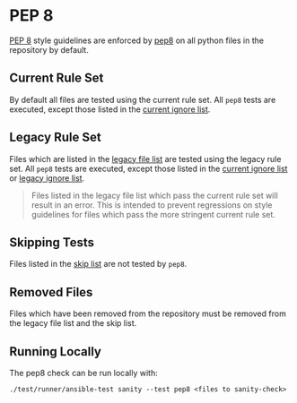 # PEP 8

[PEP 8](https://www.python.org/dev/peps/pep-0008/) style guidelines are enforced by
[pep8](https://pypi.python.org/pypi/pep8) on all python files in the repository by default.

## Current Rule Set

By default all files are tested using the current rule set.
All `pep8` tests are executed, except those listed in the [current ignore list](current-ignore.txt).

## Legacy Rule Set

Files which are listed in the [legacy file list](legacy-files.txt) are tested using the legacy rule set.
All `pep8` tests are executed, except those listed in the [current ignore list](current-ignore.txt) or
[legacy ignore list](legacy-ignore.txt).

> Files listed in the legacy file list which pass the current rule set will result in an error.
> This is intended to prevent regressions on style guidelines for files which pass the more stringent current rule set.

## Skipping Tests

Files listed in the [skip list](skip.txt) are not tested by `pep8`.

## Removed Files

Files which have been removed from the repository must be removed from the legacy file list and the skip list.

## Running Locally

The pep8 check can be run locally with:

    ./test/runner/ansible-test sanity --test pep8 <files to sanity-check>

